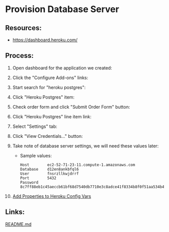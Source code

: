 # Provision Database Server

## Resources:
* https://dashboard.heroku.com/

## Process:

1. Open dashboard for the application we created:

1. Click the "Configure Add-ons" links:

1. Start search for "heroku postgres":

1. Click "Heroku Postgres" item:

1. Check order form and click "Submit Order Form" button:

1. Click "Heroku Postgres" line item link:

1. Select "Settings" tab:

1. Click "View Credentials..." button:

1. Take note of database server settings, we will need these values later:
    * Sample values:
        ```
        Host        ec2-52-71-23-11.compute-1.amazonaws.com
        Database    d12en8ankbfql6
        User        fnsrzllkwjdrrf
        Port        5432
        Password    8c7ff88eb1c45aeccb61bf68d7540db7710e3c8adce41f8334b8f0f51aa534b4
        ```

1. [Add Properties to Heroku Config Vars](add_properties_to_heroku_config_vars.md)

## Links:
[README.md](../README.md)